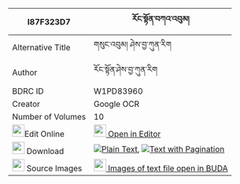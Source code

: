 |I87F323D7|རོང་སྟོན་བཀའ་འབུམ། 
| --- | --- 
|Alternative Title |གསུང་འབུམ། ཤེས་བྱ་ཀུན་རིག
|Author| རོང་སྟོན་ཤེས་བྱ་ཀུན་རིག
|BDRC ID | W1PD83960
|Creator | Google OCR
|Number of Volumes| 10
|<img width="25" src="https://img.icons8.com/color/25/000000/edit-property.png">Edit Online| [<img width="25" src="https://avatars.githubusercontent.com/u/45091458?s=200&v=4"> Open in Editor](http://editor.openpecha.org/I87F323D7)
|<img width="25" src="https://img.icons8.com/fluent/48/000000/download-2.png"/>  Download | [![](https://img.icons8.com/color/20/000000/txt.png)Plain Text](https://github.com/Openpecha/I87F323D7/releases/download/v2/rong_ton_kabum_plain_I87F323D7.zip), [![](https://img.icons8.com/color/20/000000/txt.png)Text with Pagination](https://github.com/Openpecha/I87F323D7/releases/download/v2/rong_ton_kabum_pages_I87F323D7.zip)
|<img width="25" src="https://img.icons8.com/plasticine/100/000000/pictures-folder.png"/>  Source Images | [<img width="25" src="https://library.bdrc.io/icons/BUDA-small.svg"> Images of text file open in BUDA](https://library.bdrc.io/show/bdr:W1PD83960)